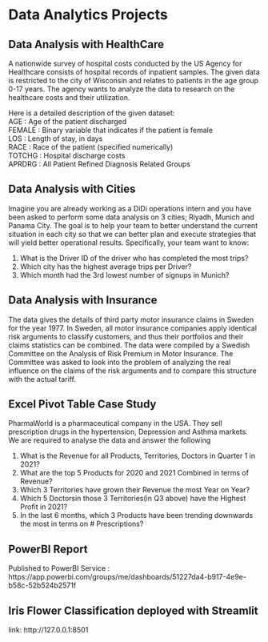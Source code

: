 # Data Analytics Projects

<h2>Data Analysis with HealthCare</h2>

A nationwide survey of hospital costs conducted by the US Agency for Healthcare consists of hospital records of inpatient samples. The given data is restricted to the city of Wisconsin and relates to patients in the age group 0-17 years. The agency wants to analyze the data to research on the healthcare costs and their utilization.

Here is a detailed description of the given dataset:<br>
AGE : Age of the patient discharged<br>
FEMALE : Binary variable that indicates if the patient is female<br>
LOS : Length of stay, in days<br>
RACE : Race of the patient (specified numerically)<br>
TOTCHG : Hospital discharge costs<br>
APRDRG : All Patient Refined Diagnosis Related Groups<br>

<h2>Data Analysis with Cities</h2>

Imagine you are already working as a DiDi operations intern and you have been asked to
perform some data analysis on 3 cities; Riyadh, Munich and Panama City. The goal is to help
your team to better understand the current situation in each city so that we can better plan and
execute strategies that will yield better operational results. Specifically, your team want to know:<br>

1. What is the Driver ID of the driver who has completed the most trips?<br>
2. Which city has the highest average trips per Driver?<br>
3. Which month had the 3rd lowest number of signups in Munich?<br>

<h2>Data Analysis with Insurance</h2>

The data gives the details of third party motor insurance claims in Sweden for the year 1977. In Sweden, all motor insurance companies apply identical risk arguments to classify customers, and thus their portfolios and their claims statistics can be combined. The data were compiled by a Swedish Committee on the Analysis of Risk Premium in Motor Insurance. The Committee was asked to look into the problem of analyzing the real influence on the claims of the risk arguments and to compare this structure with the actual tariff.<br>

<h2>Excel Pivot Table Case Study</h2>

PharmaWorld is a pharmaceutical company in  the USA. They sell prescription drugs in the hypertension, Depression and Asthma markets.<br>
We are required to analyse the data and answer the following<br>
  
1. What is the Revenue for all Products, Territories, Doctors in Quarter 1 in 2021?<br>
2. What are the top 5 Products for 2020 and 2021 Combined in terms of Revenue?<br>
3. Which 3 Territories have grown their Revenue the most Year on Year?<br>
4. Which 5 Doctorsin those 3 Territories(in Q3 above) have the Highest Profit in 2021?<br>
5. In the last 6 months, which 3 Products have been trending downwards the most in terms on # Prescriptions?<br>

<h2>PowerBI Report</h2>
Published to PowerBI Service : https://app.powerbi.com/groups/me/dashboards/51227da4-b917-4e9e-b58c-52b524b2571f

<h2>Iris Flower Classification deployed with Streamlit</h2>
link: http://127.0.0.1:8501
 


